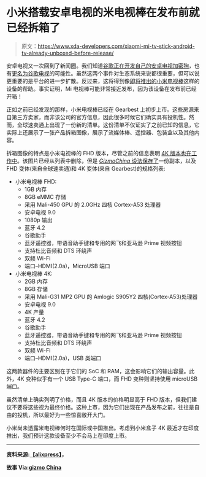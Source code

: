 # 小米搭载安卓电视的米电视棒在发布前就已经拆箱了

> 原文：<https://www.xda-developers.com/xiaomi-mi-tv-stick-android-tv-already-unboxed-before-release/>

安卓电视又一次回到了新闻圈。我们知道[谷歌正在开发自己的安卓电视加密狗](https://www.xda-developers.com/google-android-tv-dongle-remote-ui/)，也有[更名为谷歌电视](https://www.xda-developers.com/android-tv-version-google-tv/)的可能性。虽然这两个事件对生态系统来说都很重要，但可以说更重要的是平台的进一步扩散。反过来，这将得到像[即将推出的小米电视棒](https://www.xda-developers.com/xiaomi-mi-tv-stick-teaser-android-tv/)这样的设备的帮助。事实证明，Mi 电视棒可能非常接近发布，因为该设备在发布前已经开箱！

正如之前已经发现的那样，小米电视棒已经在 Gearbest 上初步上市。这些房源来自第三方卖家，而非该公司的官方信息，因此很多时候它们确实具有投机性。然而，全球速卖通上出现了一份新的清单。这份清单不仅证实了之前已知的信息，它实际上还展示了一张产品拆箱图像，展示了流媒体棒、遥控器、包装盒以及其他内容。

拆箱图像的特点是小米电视棒的 FHD 版本，尽管之前的信息表明 [4K 版本也在工作中](https://www.xda-developers.com/xiaomi-mi-tv-stick-teaser-android-tv/)。该图片已经从列表中删除，但是 [*GizmoChina* 设法保存了](https://www.gizmochina.com/2020/06/21/mi-tv-stick-listed-on-aliexpress-and-gearbest-ahead-of-release-starts-at-49/)一份副本，以及 FHD 变体(来自全球速卖通)和 4K 变体(来自 Gearbest)的规格列表:

*   小米电视棒 FHD:
    *   1GB 内存
    *   8GB eMMC 存储
    *   采用 Mali-450 GPU 的 2.0GHz 四核 Cortex-A53 处理器
    *   安卓电视 9.0
    *   1080p 输出
    *   蓝牙 4.2
    *   谷歌助手
    *   蓝牙遥控器，带语音助手键和专用的网飞和亚马逊 Prime 视频按钮
    *   支持杜比音频和 DTS 环绕声
    *   双频 Wi-Fi
    *   端口–HDMI(2.0a)，MicroUSB 端口
*   小米电视棒 4K:
    *   2GB 内存
    *   8GB 存储
    *   采用 Mali-G31 MP2 GPU 的 Amlogic S905Y2 四核(Cortex-A53)处理器
    *   安卓电视 9.0
    *   4K 产量
    *   蓝牙 4.2
    *   谷歌助手
    *   蓝牙遥控器，带语音助手键和专用的网飞和亚马逊 Prime 视频按钮
    *   支持杜比音频和 DTS 环绕声
    *   双频 Wi-Fi
    *   端口–HDMI(2.0a)，USB 类端口

这两款器件的主要区别在于它们的 SoC 和 RAM，这会影响它们的输出容量。此外，4K 变种似乎有一个 USB Type-C 端口，而 FHD 变种则坚持使用 microUSB 端口。

虽然清单上确实列明了价格，而且 4K 版本的价格明显高于 FHD 版本，但我们建议不要将这些视为最终价格。这种上市，因为它们出现在产品发布之前，往往是自由的投机，所以最好为一些惊喜敞开大门。

小米尚未透露米电视棒何时在国际或中国推出。考虑到小米盒子 4K 最近才在印度推出，我们预计这款设备至少不会马上在印度上市。

* * *

**资料来源:[【alixpress】](https://aliexpress.ru/item/4001104649239.html)，**

**故事 Via:[gizmo China](https://www.gizmochina.com/2020/06/21/mi-tv-stick-listed-on-aliexpress-and-gearbest-ahead-of-release-starts-at-49/)**